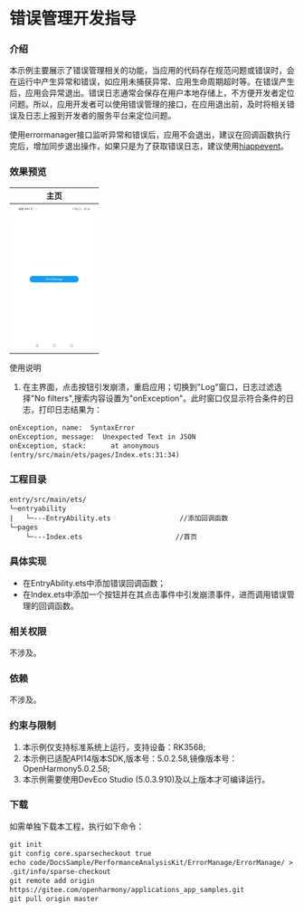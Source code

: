 # 错误管理开发指导

###  介绍

本示例主要展示了错误管理相关的功能，当应用的代码存在规范问题或错误时，会在运行中产生异常和错误，如应用未捕获异常、应用生命周期超时等。在错误产生后，应用会异常退出。错误日志通常会保存在用户本地存储上，不方便开发者定位问题。所以，应用开发者可以使用错误管理的接口，在应用退出前，及时将相关错误及日志上报到开发者的服务平台来定位问题。

使用errormanager接口监听异常和错误后，应用不会退出，建议在回调函数执行完后，增加同步退出操作，如果只是为了获取错误日志，建议使用[hiappevent](https://docs.openharmony.cn/pages/v5.0/zh-cn/application-dev/dfx/hiappevent-watcher-crash-events-arkts.md)。

###  效果预览

|                             主页                             |
| :----------------------------------------------------------: |
| <img src="./screenshots/Screenshot_20241217180226713.jpeg" alt="z" style="zoom:25%;" /> |

使用说明

1. 在主界面，点击按钮引发崩溃，重启应用；切换到"Log"窗口，日志过滤选择"No filters",搜索内容设置为"onException"。此时窗口仅显示符合条件的日志，打印日志结果为：

```
onException, name:  SyntaxError
onException, message:  Unexpected Text in JSON
onException, stack:      at anonymous (entry/src/main/ets/pages/Index.ets:31:34)
```

###  工程目录

```
entry/src/main/ets/
└─entryability
| 	└─---EntryAbility.ets				  //添加回调函数
└─pages
    └─---Index.ets						 //首页
```

###  具体实现

- 在EntryAbility.ets中添加错误回调函数；
- 在Index.ets中添加一个按钮并在其点击事件中引发崩溃事件，进而调用错误管理的回调函数。

###  相关权限

不涉及。

###  依赖

不涉及。

###  约束与限制

1. 本示例仅支持标准系统上运行，支持设备：RK3568;
2. 本示例已适配API14版本SDK,版本号：5.0.2.58,镜像版本号：OpenHarmony5.0.2.58;
3. 本示例需要使用DevEco Studio (5.0.3.910)及以上版本才可编译运行。

### 下载

如需单独下载本工程，执行如下命令：

```
git init
git config core.sparsecheckout true
echo code/DocsSample/PerformanceAnalysisKit/ErrorManage/ErrorManage/ > .git/info/sparse-checkout
git remote add origin https://gitee.com/openharmony/applications_app_samples.git
git pull origin master
```

